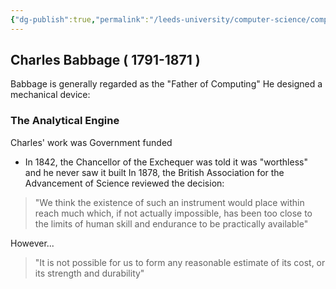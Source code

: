 ```yaml
---
{"dg-publish":true,"permalink":"/leeds-university/computer-science/compulsory-modules/professional-computing/week-2-2-hardware/early-computing/","tags":["TODO"]}
---
```


## Charles Babbage ( 1791-1871 )
Babbage is generally regarded as the "Father of Computing"
He designed a mechanical device:
### The Analytical Engine
Charles' work was Government funded
- In 1842, the Chancellor of the Exchequer was told it was "worthless" and he never saw it built
In 1878, the British Association for the Advancement of Science reviewed the decision:
> "We think the existence of such an instrument would place within reach much which, if not actually impossible, has been too close to the limits of human skill and endurance to be practically available"

However...
> "It is not possible for us to form any reasonable estimate of its cost, or its strength and durability"


